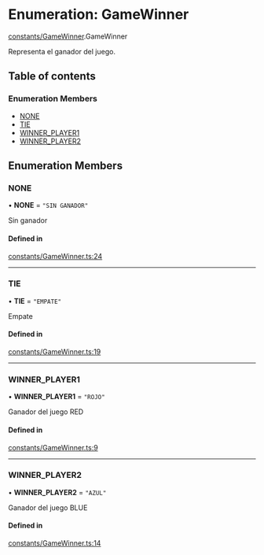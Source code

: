# Enumeration: GameWinner

[constants/GameWinner](../wiki/constants.GameWinner).GameWinner

Representa el ganador del juego.

## Table of contents

### Enumeration Members

- [NONE](../wiki/constants.GameWinner.GameWinner#none)
- [TIE](../wiki/constants.GameWinner.GameWinner#tie)
- [WINNER\_PLAYER1](../wiki/constants.GameWinner.GameWinner#winner_player1)
- [WINNER\_PLAYER2](../wiki/constants.GameWinner.GameWinner#winner_player2)

## Enumeration Members

### NONE

• **NONE** = ``"SIN GANADOR"``

Sin ganador

#### Defined in

[constants/GameWinner.ts:24](https://github.com/Jhonnatan1806/SOSGame/blob/2d7847a/src/classes/constants/GameWinner.ts#L24)

___

### TIE

• **TIE** = ``"EMPATE"``

Empate

#### Defined in

[constants/GameWinner.ts:19](https://github.com/Jhonnatan1806/SOSGame/blob/2d7847a/src/classes/constants/GameWinner.ts#L19)

___

### WINNER\_PLAYER1

• **WINNER\_PLAYER1** = ``"ROJO"``

Ganador del juego RED

#### Defined in

[constants/GameWinner.ts:9](https://github.com/Jhonnatan1806/SOSGame/blob/2d7847a/src/classes/constants/GameWinner.ts#L9)

___

### WINNER\_PLAYER2

• **WINNER\_PLAYER2** = ``"AZUL"``

Ganador del juego BLUE

#### Defined in

[constants/GameWinner.ts:14](https://github.com/Jhonnatan1806/SOSGame/blob/2d7847a/src/classes/constants/GameWinner.ts#L14)
